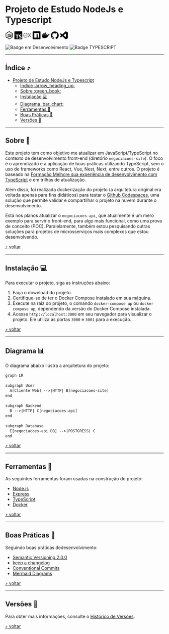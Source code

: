 # Projeto de Estudo NodeJs e Typescript
<img src="./doc/images/nodedotjs.svg" width="25px" height="25px"> <img src="./doc/images/typescript.svg" width="25px" height="25px"> <img src="./doc/images/express.svg" width="25px" height="25px"> <img src="./doc/images/npm.svg" width="25px" height="25px"> <img src="./doc/images/docker.svg" width="25px" height="25px"> <img src="./doc/images/github.svg" width="25px" height="25px"> <img src="./doc/images/visualstudiocode.svg" width="25px" height="25px">

![Badge em Desenvolvimento](http://img.shields.io/static/v1?label=STATUS&message=EM%20DESENVOLVIMENTO&color=GREEN&style=for-the-badge) ![Badge TYPESCRIPT](http://img.shields.io/static/v1?label=TYPESCRIPT&message=4.2.2&color=BLUE&style=for-the-badge) 

---

<a id="indice"></a>
## Índice :arrow_heading_up:
<!--ts-->
- [Projeto de Estudo NodeJs e Typescript](#projeto-de-estudo-nodejs-e-typescript)
  - [Índice :arrow\_heading\_up:](#índice-arrow_heading_up)
  - [Sobre :green\_book:](#sobre-green_book)
  - [Instalação :computer:](#instalação-computer)
  - [Diagrama :bar\_chart:](#diagrama-bar_chart)
  - [Ferramentas :hammer:](#ferramentas-hammer)
  - [Boas Práticas :clap:](#boas-práticas-clap)
  - [Versões :1234:](#versões-1234)

<!--te-->
---
<a id="sobre"></a>
## Sobre :green_book:

Este projeto tem como objetivo me atualizar em JavaScript/TypeScript no contexto de desenvolvimento front-end (diretório `negociacoes-site`). O foco é o aprendizado e a aplicação de boas práticas utilizando TypeScript, sem o uso de frameworks como React, Vue, Nest, Next, entre outros. O projeto é baseado na [Formação Melhore sua experiência de desenvolvimento com TypeScript](https://www.alura.com.br/formacao-typescript) e em trilhas de atualização.

Além disso, foi realizada dockerização do projeto (a arquitetura original era voltada apenas para fins didáticos) para testar o [Github Codespaces](https://github.com/codespaces), uma solução que permite validar e compartilhar o projeto na nuvem durante o desenvolvimento.

Está nos planos atualizar o `negociacoes-api`, que atualmente é um mero exemplo para servir o front-end, para algo mais funcional, como uma prova de conceito (POC). Paralelamente, também estou pesquisando outras soluções para projetos de microsserviços mais complexos que estou desenvolvendo.

[:arrow_heading_up: voltar](#indice)

---

<a id="instalacao"></a>
## Instalação :computer:

Para executar o projeto, siga as instruções abaixo:

1. Faça o download do projeto.
2. Certifique-se de ter o Docker Compose instalado em sua máquina.
3. Execute na raiz do projeto, o comando `docker-compose up` ou `docker compose up`, dependendo da versão do Docker Compose instalada.
4. Acesse `http://localhost:3000` em seu navegador para visualizar o projeto. Ele utiliza as portas `3000` e `3001` para a execução.

[:arrow_heading_up: voltar](#indice)

---

<a id="diagrama"></a>
## Diagrama :bar_chart:

O diagrama abaixo ilustra a arquitetura do projeto:

```mermaid
graph LR

subgraph User
  A[Cliente Web] -->|HTTP| B[negociacoes-site]
end

subgraph Backend
  B -->|HTTP| C[negociacoes-api]
end

subgraph Database
  E[negociacoes-api DB] -->|POSTGRESS| C
end

```

[:arrow_heading_up: voltar](#indice)

---

<a id="ferramentas"></a>
## Ferramentas :hammer:
As seguintes ferramentas foram usadas na construção do projeto:

- [Node.js](https://nodejs.org/en/)
- [Express](https://expressjs.com/en/)
- [TypeScript](https://www.typescriptlang.org/)
- [Docker](https://www.docker.com/)

[:arrow_heading_up: voltar](#indice)

---

<a id="boas-praticas"></a>
## Boas Práticas :clap:
Seguindo boas práticas dedesenvolvimento:
- [Semantic Versioning 2.0.0](https://semver.org/spec/v2.0.0.html)
- [keep a changelog](https://keepachangelog.com/en/1.0.0/)
- [Conventional Commits](https://www.conventionalcommits.org/en/v1.0.0/)
- [Mermaid Diagrams](https://mermaid.js.org)

[:arrow_heading_up: voltar](#indice)

---

<a id="versionamento"></a>
## Versões :1234:
Para obter mais informações, consulte o [Histórico de Versões](./CHANGELOG.md).

[:arrow_heading_up: voltar](#indice)

